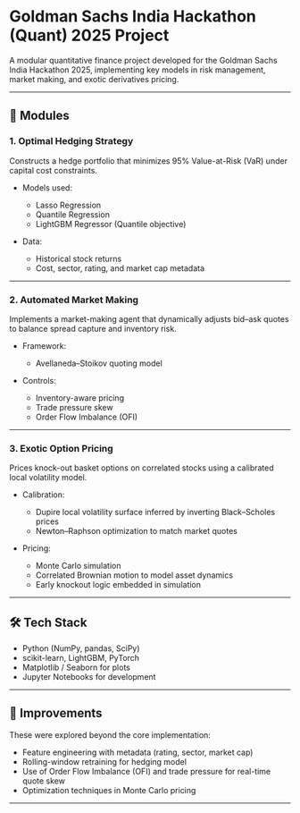 # Goldman Sachs India Hackathon (Quant) 2025 Project

A modular quantitative finance project developed for the Goldman Sachs India Hackathon 2025, implementing key models in risk management, market making, and exotic derivatives pricing.

---

## 📌 Modules

### 1. Optimal Hedging Strategy

Constructs a hedge portfolio that minimizes 95% Value-at-Risk (VaR) under capital cost constraints.

- Models used:
  - Lasso Regression
  - Quantile Regression
  - LightGBM Regressor (Quantile objective)

- Data:
  - Historical stock returns
  - Cost, sector, rating, and market cap metadata

---

### 2. Automated Market Making

Implements a market-making agent that dynamically adjusts bid–ask quotes to balance spread capture and inventory risk.

- Framework:
  - Avellaneda–Stoikov quoting model

- Controls:
  - Inventory-aware pricing
  - Trade pressure skew
  - Order Flow Imbalance (OFI)

---

### 3. Exotic Option Pricing

Prices knock-out basket options on correlated stocks using a calibrated local volatility model.

- Calibration:
  - Dupire local volatility surface inferred by inverting Black–Scholes prices
  - Newton–Raphson optimization to match market quotes

- Pricing:
  - Monte Carlo simulation
  - Correlated Brownian motion to model asset dynamics
  - Early knockout logic embedded in simulation

---

## 🛠 Tech Stack

- Python (NumPy, pandas, SciPy)
- scikit-learn, LightGBM, PyTorch
- Matplotlib / Seaborn for plots
- Jupyter Notebooks for development

---

## 🔧 Improvements

These were explored beyond the core implementation:

- Feature engineering with metadata (rating, sector, market cap)
- Rolling-window retraining for hedging model
- Use of Order Flow Imbalance (OFI) and trade pressure for real-time quote skew
- Optimization techniques in Monte Carlo pricing

---

